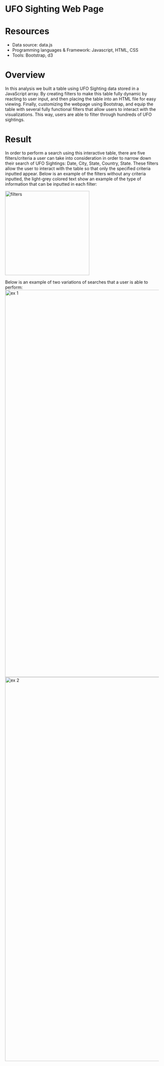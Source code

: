 # UFO Sighting Web Page 
# Resources 
* Data source: data.js
* Programming languages & Framework: Javascript, HTML, CSS
* Tools: Bootstrap, d3 
# Overview
In this analysis we built a table using UFO Sighting data stored in a JavaScript array. By creating filters to make this table fully dynamic by reacting to user input, and then placing the table into an HTML file for easy viewing. Finally, customizing the webpage using Bootstrap, and equip the table with several fully functional filters that allow users to interact with the visualizations. 
This way, users are able to filter through hundreds of UFO sightings. 

# Result
In order to perform a search using this interactive table, there are five filters/criteria a user can take into consideration in order to narrow down their search of UFO Sightings: Date, City, State, Country, State. These filters allow the user to interact with the table so that only the specified criteria inputted appear.
Below is an example of the filters without any criteria inputted, the light-grey colored text show an example of the type of information that can be inputted in each filter: 
  
  
  <img width="276" alt="filters" src="https://user-images.githubusercontent.com/94571150/153071269-0e8cfaa5-105b-4941-9fc4-187239f6b81b.png">

Below is an example of two variations of searches that a user is able to perform: 
  <img width="1268" alt="ex  1" src="https://user-images.githubusercontent.com/94571150/153071345-09699de7-8850-47cb-8228-8c679c36b694.png">
  <img width="1258" alt="ex  2" src="https://user-images.githubusercontent.com/94571150/153071355-a375e8c2-ec1d-4ba8-99fe-c573657385f5.png">
